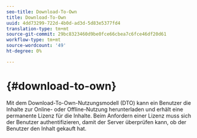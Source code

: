 ```yaml
---
seo-title: Download-To-Own
title: Download-To-Own
uuid: 4dd73299-722d-4b0d-ad3d-5d83e5377fd4
translation-type: tm+mt
source-git-commit: 29bc8323460d9be0fce66cbea7c6fce46df20d61
workflow-type: tm+mt
source-wordcount: '49'
ht-degree: 0%

---
```



# {#download-to-own}

Mit dem Download-To-Own-Nutzungsmodell (DTO) kann ein Benutzer die Inhalte zur Online- oder Offline-Nutzung herunterladen und erhält eine permanente Lizenz für die Inhalte. Beim Anfordern einer Lizenz muss sich der Benutzer authentifizieren, damit der Server überprüfen kann, ob der Benutzer den Inhalt gekauft hat.
